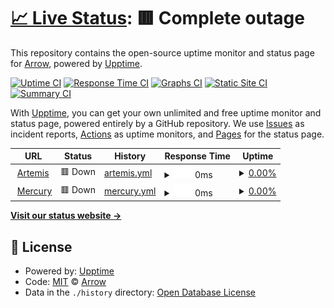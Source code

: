 # [📈 Live Status](https://ArrowTheFurry.github.io/Network-Status-2): <!--live status--> **🟥 Complete outage**

This repository contains the open-source uptime monitor and status page for [Arrow](alru.ga), powered by [Upptime](https://github.com/upptime/upptime).

[![Uptime CI](https://github.com/ArrowTheFurry/Network-Status-2/workflows/Uptime%20CI/badge.svg)](https://github.com/ArrowTheFurry/Network-Status-2/actions?query=workflow%3A%22Uptime+CI%22)
[![Response Time CI](https://github.com/ArrowTheFurry/Network-Status-2/workflows/Response%20Time%20CI/badge.svg)](https://github.com/ArrowTheFurry/Network-Status-2/actions?query=workflow%3A%22Response+Time+CI%22)
[![Graphs CI](https://github.com/ArrowTheFurry/Network-Status-2/workflows/Graphs%20CI/badge.svg)](https://github.com/ArrowTheFurry/Network-Status-2/actions?query=workflow%3A%22Graphs+CI%22)
[![Static Site CI](https://github.com/ArrowTheFurry/Network-Status-2/workflows/Static%20Site%20CI/badge.svg)](https://github.com/ArrowTheFurry/Network-Status-2/actions?query=workflow%3A%22Static+Site+CI%22)
[![Summary CI](https://github.com/ArrowTheFurry/Network-Status-2/workflows/Summary%20CI/badge.svg)](https://github.com/ArrowTheFurry/Network-Status-2/actions?query=workflow%3A%22Summary+CI%22)

With [Upptime](https://upptime.js.org), you can get your own unlimited and free uptime monitor and status page, powered entirely by a GitHub repository. We use [Issues](https://github.com/ArrowTheFurry/Network-Status-2/issues) as incident reports, [Actions](https://github.com/ArrowTheFurry/Network-Status-2/actions) as uptime monitors, and [Pages](https://ArrowTheFurry.github.io/Network-Status-2) for the status page.

<!--start: status pages-->
<!-- This summary is generated by Upptime (https://github.com/upptime/upptime) -->
<!-- Do not edit this manually, your changes will be overwritten -->
<!-- prettier-ignore -->
| URL | Status | History | Response Time | Uptime |
| --- | ------ | ------- | ------------- | ------ |
| <img alt="" src="https://favicons.githubusercontent.com/artemis.alru.xyz" height="13"> [Artemis](https://artemis.alru.xyz:8080) | 🟥 Down | [artemis.yml](https://github.com/ArrowTheFurry/Network-Status-2/commits/HEAD/history/artemis.yml) | <details><summary><img alt="Response time graph" src="./graphs/artemis/response-time-week.png" height="20"> 0ms</summary><br><a href="https://ArrowTheFurry.github.io/Network-Status-2/history/artemis"><img alt="Response time 617" src="https://img.shields.io/endpoint?url=https%3A%2F%2Fraw.githubusercontent.com%2FArrowTheFurry%2FNetwork-Status-2%2FHEAD%2Fapi%2Fartemis%2Fresponse-time.json"></a><br><a href="https://ArrowTheFurry.github.io/Network-Status-2/history/artemis"><img alt="24-hour response time 0" src="https://img.shields.io/endpoint?url=https%3A%2F%2Fraw.githubusercontent.com%2FArrowTheFurry%2FNetwork-Status-2%2FHEAD%2Fapi%2Fartemis%2Fresponse-time-day.json"></a><br><a href="https://ArrowTheFurry.github.io/Network-Status-2/history/artemis"><img alt="7-day response time 0" src="https://img.shields.io/endpoint?url=https%3A%2F%2Fraw.githubusercontent.com%2FArrowTheFurry%2FNetwork-Status-2%2FHEAD%2Fapi%2Fartemis%2Fresponse-time-week.json"></a><br><a href="https://ArrowTheFurry.github.io/Network-Status-2/history/artemis"><img alt="30-day response time 0" src="https://img.shields.io/endpoint?url=https%3A%2F%2Fraw.githubusercontent.com%2FArrowTheFurry%2FNetwork-Status-2%2FHEAD%2Fapi%2Fartemis%2Fresponse-time-month.json"></a><br><a href="https://ArrowTheFurry.github.io/Network-Status-2/history/artemis"><img alt="1-year response time 617" src="https://img.shields.io/endpoint?url=https%3A%2F%2Fraw.githubusercontent.com%2FArrowTheFurry%2FNetwork-Status-2%2FHEAD%2Fapi%2Fartemis%2Fresponse-time-year.json"></a></details> | <details><summary><a href="https://ArrowTheFurry.github.io/Network-Status-2/history/artemis">0.00%</a></summary><a href="https://ArrowTheFurry.github.io/Network-Status-2/history/artemis"><img alt="All-time uptime 12.38%" src="https://img.shields.io/endpoint?url=https%3A%2F%2Fraw.githubusercontent.com%2FArrowTheFurry%2FNetwork-Status-2%2FHEAD%2Fapi%2Fartemis%2Fuptime.json"></a><br><a href="https://ArrowTheFurry.github.io/Network-Status-2/history/artemis"><img alt="24-hour uptime 0.00%" src="https://img.shields.io/endpoint?url=https%3A%2F%2Fraw.githubusercontent.com%2FArrowTheFurry%2FNetwork-Status-2%2FHEAD%2Fapi%2Fartemis%2Fuptime-day.json"></a><br><a href="https://ArrowTheFurry.github.io/Network-Status-2/history/artemis"><img alt="7-day uptime 0.00%" src="https://img.shields.io/endpoint?url=https%3A%2F%2Fraw.githubusercontent.com%2FArrowTheFurry%2FNetwork-Status-2%2FHEAD%2Fapi%2Fartemis%2Fuptime-week.json"></a><br><a href="https://ArrowTheFurry.github.io/Network-Status-2/history/artemis"><img alt="30-day uptime 0.00%" src="https://img.shields.io/endpoint?url=https%3A%2F%2Fraw.githubusercontent.com%2FArrowTheFurry%2FNetwork-Status-2%2FHEAD%2Fapi%2Fartemis%2Fuptime-month.json"></a><br><a href="https://ArrowTheFurry.github.io/Network-Status-2/history/artemis"><img alt="1-year uptime 12.38%" src="https://img.shields.io/endpoint?url=https%3A%2F%2Fraw.githubusercontent.com%2FArrowTheFurry%2FNetwork-Status-2%2FHEAD%2Fapi%2Fartemis%2Fuptime-year.json"></a></details>
| <img alt="" src="https://favicons.githubusercontent.com/mercury.alru.xyz" height="13"> [Mercury](https://mercury.alru.xyz:8081) | 🟥 Down | [mercury.yml](https://github.com/ArrowTheFurry/Network-Status-2/commits/HEAD/history/mercury.yml) | <details><summary><img alt="Response time graph" src="./graphs/mercury/response-time-week.png" height="20"> 0ms</summary><br><a href="https://ArrowTheFurry.github.io/Network-Status-2/history/mercury"><img alt="Response time 623" src="https://img.shields.io/endpoint?url=https%3A%2F%2Fraw.githubusercontent.com%2FArrowTheFurry%2FNetwork-Status-2%2FHEAD%2Fapi%2Fmercury%2Fresponse-time.json"></a><br><a href="https://ArrowTheFurry.github.io/Network-Status-2/history/mercury"><img alt="24-hour response time 0" src="https://img.shields.io/endpoint?url=https%3A%2F%2Fraw.githubusercontent.com%2FArrowTheFurry%2FNetwork-Status-2%2FHEAD%2Fapi%2Fmercury%2Fresponse-time-day.json"></a><br><a href="https://ArrowTheFurry.github.io/Network-Status-2/history/mercury"><img alt="7-day response time 0" src="https://img.shields.io/endpoint?url=https%3A%2F%2Fraw.githubusercontent.com%2FArrowTheFurry%2FNetwork-Status-2%2FHEAD%2Fapi%2Fmercury%2Fresponse-time-week.json"></a><br><a href="https://ArrowTheFurry.github.io/Network-Status-2/history/mercury"><img alt="30-day response time 0" src="https://img.shields.io/endpoint?url=https%3A%2F%2Fraw.githubusercontent.com%2FArrowTheFurry%2FNetwork-Status-2%2FHEAD%2Fapi%2Fmercury%2Fresponse-time-month.json"></a><br><a href="https://ArrowTheFurry.github.io/Network-Status-2/history/mercury"><img alt="1-year response time 623" src="https://img.shields.io/endpoint?url=https%3A%2F%2Fraw.githubusercontent.com%2FArrowTheFurry%2FNetwork-Status-2%2FHEAD%2Fapi%2Fmercury%2Fresponse-time-year.json"></a></details> | <details><summary><a href="https://ArrowTheFurry.github.io/Network-Status-2/history/mercury">0.00%</a></summary><a href="https://ArrowTheFurry.github.io/Network-Status-2/history/mercury"><img alt="All-time uptime 12.05%" src="https://img.shields.io/endpoint?url=https%3A%2F%2Fraw.githubusercontent.com%2FArrowTheFurry%2FNetwork-Status-2%2FHEAD%2Fapi%2Fmercury%2Fuptime.json"></a><br><a href="https://ArrowTheFurry.github.io/Network-Status-2/history/mercury"><img alt="24-hour uptime 0.00%" src="https://img.shields.io/endpoint?url=https%3A%2F%2Fraw.githubusercontent.com%2FArrowTheFurry%2FNetwork-Status-2%2FHEAD%2Fapi%2Fmercury%2Fuptime-day.json"></a><br><a href="https://ArrowTheFurry.github.io/Network-Status-2/history/mercury"><img alt="7-day uptime 0.00%" src="https://img.shields.io/endpoint?url=https%3A%2F%2Fraw.githubusercontent.com%2FArrowTheFurry%2FNetwork-Status-2%2FHEAD%2Fapi%2Fmercury%2Fuptime-week.json"></a><br><a href="https://ArrowTheFurry.github.io/Network-Status-2/history/mercury"><img alt="30-day uptime 0.00%" src="https://img.shields.io/endpoint?url=https%3A%2F%2Fraw.githubusercontent.com%2FArrowTheFurry%2FNetwork-Status-2%2FHEAD%2Fapi%2Fmercury%2Fuptime-month.json"></a><br><a href="https://ArrowTheFurry.github.io/Network-Status-2/history/mercury"><img alt="1-year uptime 12.05%" src="https://img.shields.io/endpoint?url=https%3A%2F%2Fraw.githubusercontent.com%2FArrowTheFurry%2FNetwork-Status-2%2FHEAD%2Fapi%2Fmercury%2Fuptime-year.json"></a></details>

<!--end: status pages-->

[**Visit our status website →**](https://ArrowTheFurry.github.io/Network-Status-2)

## 📄 License

- Powered by: [Upptime](https://github.com/upptime/upptime)
- Code: [MIT](./LICENSE) © [Arrow](alru.ga)
- Data in the `./history` directory: [Open Database License](https://opendatacommons.org/licenses/odbl/1-0/)
